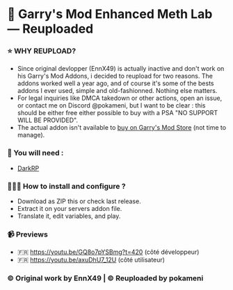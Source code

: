 # 📰 Garry's Mod Enhanced Meth Lab — Reuploaded

### ⭐ WHY REUPLOAD?
- Since original devlopper (EnnX49) is actually inactive and don't work on his Garry's Mod Addons, i decided to reupload for two reasons. The addons worked well a year ago, and of course it's some of the bests addons I ever used, simple and old-fashionned. Nothing else matters.
- For legal inquiries like DMCA takedown or other actions, open an issue, or contact me on Discord @pokameni, but I want to be clear : this should be either free either possible to buy with a PSA "NO SUPPORT WILL BE PROVIDED".
- The actual addon isn't available to [buy on Garry's Mod Store](https://www.gmodstore.com/market/view/enhanced-meth-lab) (not time to manage).

### 📃 You will need :
- [DarkRP](https://github.com/FPtje/DarkRP)

### 👨🏻‍💻 How to install and configure ?
- Download as ZIP this or check last release.
- Extract it on your servers addon file.
- Translate it, edit variables, and play.

### 📹 Previews
- 🇫🇷 https://youtu.be/GQ8o7pYSBmg?t=420 (côté développeur)
- 🇫🇷 https://youtu.be/axuDhU7_12U (côté utilisateur) 

### ©️ Original work by EnnX49 | ©️ Reuploaded by pokameni
